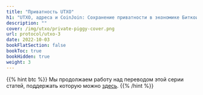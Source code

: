 ```yaml
---
title: "Приватность UTXO"
h1: "UTXO, адреса и CoinJoin: Сохранение приватности в экономике Биткоина"
description: ""
cover: /img/utxo/private-piggy-cover.png
url: protocol/utxo-3
date: 2022-10-03
bookFlatSection: false
bookToc: true
bookHidden: true
weight: 3
---
```


{{% hint btc %}}
Мы продолжаем работу над переводом этой серии статей, поддержать которую можно [здесь](https://legend.lnbits.com/tipjar/1167).
{{% /hint %}}